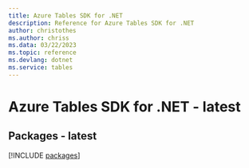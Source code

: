 ```yaml
---
title: Azure Tables SDK for .NET
description: Reference for Azure Tables SDK for .NET
author: christothes
ms.author: chriss
ms.data: 03/22/2023
ms.topic: reference
ms.devlang: dotnet
ms.service: tables
---
```

# Azure Tables SDK for .NET - latest
## Packages - latest
[!INCLUDE [packages](tables-index.md)]